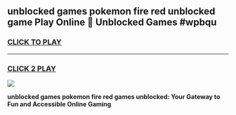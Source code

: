 
## unblocked games pokemon fire red unblocked game Play Online 👋 Unblocked Games #wpbqu
<h3>
<a href="https://premium.freeplayer.one?title=unblocked_games_pokemon_fire_red&ref=21F">CLICK TO PLAY</a></h3>
<hr>

<h3>
<a href="https://premium.freeplayer.one?title=unblocked_games_pokemon_fire_red&ref=21F">CLICK 2 PLAY</a>
  
</h3>

<a href="https://premium.freeplayer.one?title=unblocked_games_pokemon_fire_red&ref=21F/"><img src="https://clearcache.store/games.png"></a>


**unblocked games pokemon fire red games unblocked: Your Gateway to Fun and Accessible Online Gaming**
